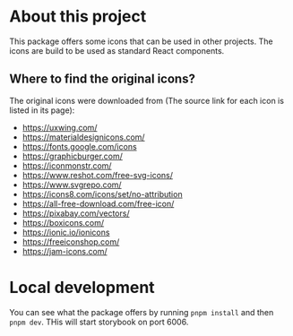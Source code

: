 # About this project

This package offers some icons that can be used in other projects.
The icons are build to be used as standard React components.

## Where to find the original icons?

The original icons were downloaded from (The source link for each icon is listed in its page):

- https://uxwing.com/
- https://materialdesignicons.com/
- https://fonts.google.com/icons
- https://graphicburger.com/
- https://iconmonstr.com/
- https://www.reshot.com/free-svg-icons/
- https://www.svgrepo.com/
- https://icons8.com/icons/set/no-attribution
- https://all-free-download.com/free-icon/
- https://pixabay.com/vectors/
- https://boxicons.com/
- https://ionic.io/ionicons
- https://freeiconshop.com/
- https://jam-icons.com/

# Local development

You can see what the package offers by running `pnpm install` and then `pnpm dev`. THis will start storybook on port 6006.
